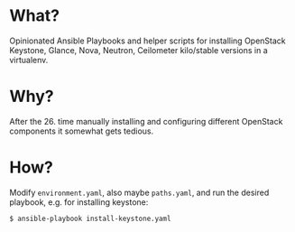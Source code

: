 What?
=====

Opinionated Ansible Playbooks and helper scripts for installing OpenStack Keystone, Glance, Nova, Neutron, Ceilometer kilo/stable versions in a virtualenv.

Why?
====

After the 26. time manually installing and configuring different OpenStack components it somewhat gets tedious.

How?
====

Modify `environment.yaml`, also maybe `paths.yaml`, and run the desired playbook, e.g. for installing keystone:

    $ ansible-playbook install-keystone.yaml
